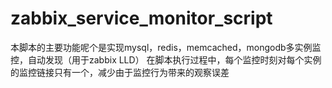 zabbix_service_monitor_script
=============================
本脚本的主要功能呢个是实现mysql，redis，memcached，mongodb多实例监控，自动发现（用于zabbix LLD）
在脚本执行过程中，每个监控时刻对每个实例的监控链接只有一个，减少由于监控行为带来的观察误差
